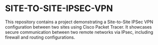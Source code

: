 # SITE-TO-SITE-IPSEC-VPN
This repository contains a project demonstrating a Site-to-Site IPSec VPN configuration between two sites using Cisco Packet Tracer. It showcases secure communication between two remote networks via IPsec, including firewall and routing configurations.
